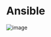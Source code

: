# Ansible
![image](https://user-images.githubusercontent.com/74687192/163801857-dd2a8448-7deb-40a1-90cd-a7add4c86e3f.png)
